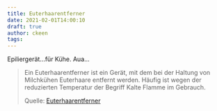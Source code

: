 ```yaml
---
title: Euterhaarentferner
date: 2021-02-01T14:00:10
draft: true
author: ckeen
tags: 
---
```


Epiliergerät...für Kühe. Aua...

> Ein Euterhaarentferner ist ein Gerät, mit dem bei der Haltung von Milchkühen
> Euterhaare entfernt werden. Häufig ist wegen der reduzierten Temperatur der
> Begriff Kalte Flamme im Gebrauch.
>
> Quelle: [Euterhaarentferner](https://de.wikipedia.org/wiki/Euterhaarentferner)
